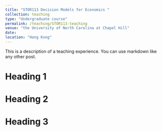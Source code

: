 ```yaml
---
title: "STOR113 Decision Models for Economics "
collection: teaching
type: "Undergraduate course"
permalink: /teaching/STOR113-teaching
venue: "the University of North Carolina at Chapel Hill"
date: 
location: "Hong Kong"
---
```


This is a description of a teaching experience. You can use markdown like any other post.

Heading 1
======

Heading 2
======

Heading 3
======
